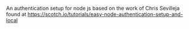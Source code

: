 An authentication setup for node js based on the work of Chris Sevilleja found at https://scotch.io/tutorials/easy-node-authentication-setup-and-local